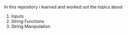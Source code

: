 In this repository i learned and worked out the topics about 
1. Inputs
2. String Functions
3. String Manipulation